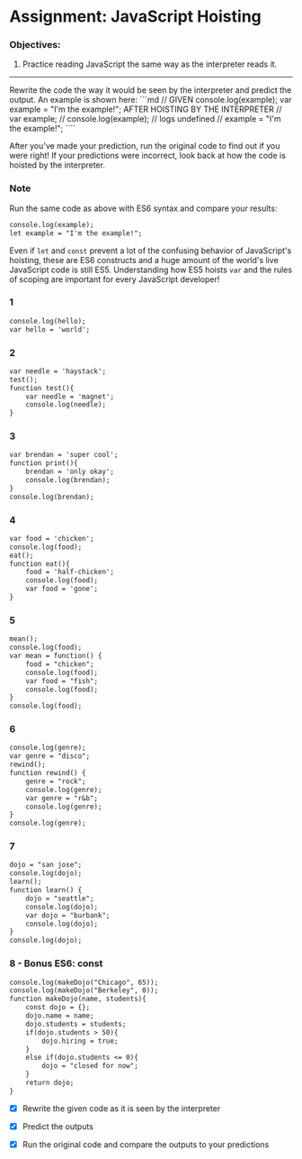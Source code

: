 # Assignment: JavaScript Hoisting
### Objectives:
1. Practice reading JavaScript the same way as the interpreter reads it.
<hr>
Rewrite the code the way it would be seen by the interpreter and predict the output. An example is shown here:
```md
// GIVEN
console.log(example);
var example = "I'm the example!";
AFTER HOISTING BY THE INTERPRETER
// var example;
// console.log(example); // logs undefined
// example = "I'm the example!";
````

After you've made your prediction, run the original code to find out if you were right! If your predictions were incorrect, look back at how the code is hoisted by the interpreter.

### Note
Run the same code as above with ES6 syntax and compare your results:

```md
console.log(example);
let example = "I'm the example!";
````

Even if `let` and `const` prevent a lot of the confusing behavior of JavaScript's hoisting, these are ES6 constructs and a huge amount of the world's live JavaScript code is still ES5. Understanding how ES5 hoists `var` and the rules of scoping are important for every JavaScript developer!

### 1
```md
console.log(hello);                                   
var hello = 'world';                                 
````
### 2
```md
var needle = 'haystack';
test();
function test(){
    var needle = 'magnet';
    console.log(needle);
}
````
### 3
```md
var brendan = 'super cool';
function print(){
    brendan = 'only okay';
    console.log(brendan);
}
console.log(brendan);
````
### 4
```md
var food = 'chicken';
console.log(food);
eat();
function eat(){
    food = 'half-chicken';
    console.log(food);
    var food = 'gone';
}
````
### 5
```md
mean();
console.log(food);
var mean = function() {
    food = "chicken";
    console.log(food);
    var food = "fish";
    console.log(food);
}
console.log(food);
````
### 6
```md
console.log(genre);
var genre = "disco";
rewind();
function rewind() {
    genre = "rock";
    console.log(genre);
    var genre = "r&b";
    console.log(genre);
}
console.log(genre);
````
### 7
```md
dojo = "san jose";
console.log(dojo);
learn();
function learn() {
    dojo = "seattle";
    console.log(dojo);
    var dojo = "burbank";
    console.log(dojo);
}
console.log(dojo);
````
### 8 - Bonus ES6: const
```md
console.log(makeDojo("Chicago", 65));
console.log(makeDojo("Berkeley", 0));
function makeDojo(name, students){
    const dojo = {};
    dojo.name = name;
    dojo.students = students;
    if(dojo.students > 50){
        dojo.hiring = true;
    }
    else if(dojo.students <= 0){
        dojo = "closed for now";
    }
    return dojo;
}
````

- [x] Rewrite the given code as it is seen by the interpreter

- [x] Predict the outputs

- [x] Run the original code and compare the outputs to your predictions